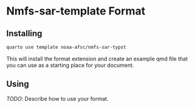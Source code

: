 # Nmfs-sar-template Format

## Installing

```bash
quarto use template noaa-afsc/nmfs-sar-typst
```

This will install the format extension and create an example qmd file
that you can use as a starting place for your document.

## Using

_TODO_: Describe how to use your format.

